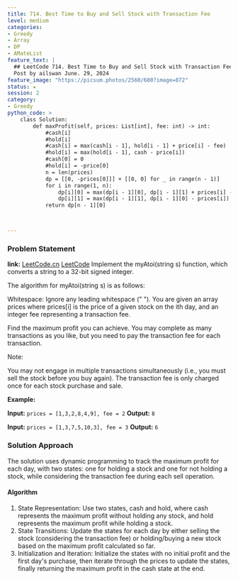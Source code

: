 ```yaml
---
title: 714. Best Time to Buy and Sell Stock with Transaction Fee
level: medium
categories:
- Greedy
- Array
- DP
- AMateList
feature_text: |
  ## LeetCode 714. Best Time to Buy and Sell Stock with Transaction Fee
  Post by ailswan June. 29, 2024
feature_image: "https://picsum.photos/2560/600?image=872"
status: ★
session: 2
category:
- Greedy
python_code: >
    class Solution:
        def maxProfit(self, prices: List[int], fee: int) -> int:
            #cash[i]
            #hold[i]
            #cash[i] = max(cash[i - 1], hold[i - 1] + price[i] - fee)
            #hold[i] = max(hold[i - 1], cash - price[i])
            #cash[0] = 0
            #hold[i] = -price[0]
            n = len(prices)
            dp = [[0, -prices[0]]] + [[0, 0] for _ in range(n - 1)]
            for i in range(1, n):
                dp[i][0] = max(dp[i - 1][0], dp[i - 1][1] + prices[i] - fee)
                dp[i][1] = max(dp[i - 1][1], dp[i - 1][0] - prices[i])
            return dp[n - 1][0]



---
```


### Problem Statement
**link:**
[LeetCode.cn](https://leetcode.cn/problems/best-time-to-buy-and-sell-stock-with-transaction-fee/)
[LeetCode](https://leetcode.com/best-time-to-buy-and-sell-stock-with-transaction-fee/)
Implement the myAtoi(string s) function, which converts a string to a 32-bit signed integer.

The algorithm for myAtoi(string s) is as follows:

Whitespace: Ignore any leading whitespace (" ").
You are given an array prices where prices[i] is the price of a given stock on the ith day, and an integer fee representing a transaction fee.

Find the maximum profit you can achieve. You may complete as many transactions as you like, but you need to pay the transaction fee for each transaction.

Note:

You may not engage in multiple transactions simultaneously (i.e., you must sell the stock before you buy again).
The transaction fee is only charged once for each stock purchase and sale.


**Example:**

**Input:** `prices = [1,3,2,8,4,9], fee = 2`
**Output:** `8`

**Input:** `prices = [1,3,7,5,10,3], fee = 3`
**Output:** `6`
 
### Solution Approach
The solution uses dynamic programming to track the maximum profit for each day, with two states: one for holding a stock and one for not holding a stock, while considering the transaction fee during each sell operation.

#### Algorithm
1. State Representation: Use two states, cash and hold, where cash represents the maximum profit without holding any stock, and hold represents the maximum profit while holding a stock.
2. State Transitions: Update the states for each day by either selling the stock (considering the transaction fee) or holding/buying a new stock based on the maximum profit calculated so far.
3. Initialization and Iteration: Initialize the states with no initial profit and the first day's purchase, then iterate through the prices to update the states, finally returning the maximum profit in the cash state at the end.
